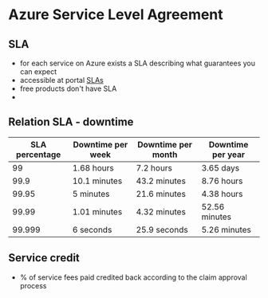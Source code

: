 # Azure Service Level Agreement

## SLA
- for each service on Azure exists a SLA describing what guarantees you can expect
- accessible at portal [SLAs](https://azure.microsoft.com/it-it/support/legal/sla/)
- free products don't have SLA
- 

## Relation SLA - downtime
| SLA percentage | Downtime per week | Downtime per month | Downtime per year |
| -------------- | ----------------- | ------------------ | ----------------- |
| 99             | 1.68 hours        | 7.2 hours          | 3.65 days         |
| 99.9           | 10.1 minutes      | 43.2 minutes       | 8.76 hours        |
| 99.95          | 5 minutes         | 21.6 minutes       | 4.38 hours        |
| 99.99          | 1.01 minutes      | 4.32 minutes       | 52.56 minutes     |
| 99.999         | 6 seconds         | 25.9 seconds       | 5.26 minutes      |

## Service credit
- % of service fees paid credited back according to the claim approval process